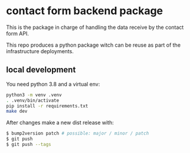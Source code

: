 # contact form backend package

This is the package in charge of handling the data receive by the contact form 
API.

This repo produces a python package witch can be reuse as part of the infrastructure deployments.

## local development

You need python 3.8 and a virtual env:

```bash
python3 -m venv .venv
. .venv/bin/activate
pip install -r requirements.txt
make dev
```
After changes make a new dist release with:

```bash
$ bump2version patch # possible: major / minor / patch
$ git push
$ git push --tags
```
